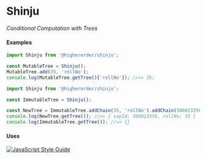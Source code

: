 #  Shinju

_Conditional Computation with Trees_

#### Examples

```js
import Shinju from '@higherorder/shinju';

const MutableTree = Shinju();
MutableTree.add(35, 'rollNo');
console.log(MutableTree.getTree()['rollNo']); //=> 35;
```

```js
import Shinju from '@higherorder/shinju';

const ImmutableTree = Shinju();

const NewTree = ImmutableTree.addChain(35, 'rollNo').addChain(500023356, 'sapId');
console.log(NewTree.getTree()); //=> { sapId: 500023356, rollNo: 35 }
console.log(ImmutableTree.getTree()); //=> {}
```

#### Uses

[![JavaScript Style Guide](https://cdn.rawgit.com/standard/standard/master/badge.svg)](https://github.com/standard/standard)
